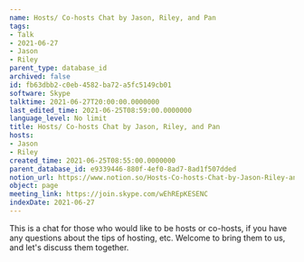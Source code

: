 ```yaml
---
name: Hosts/ Co-hosts Chat by Jason, Riley, and Pan
tags:
- Talk
- 2021-06-27
- Jason
- Riley
parent_type: database_id
archived: false
id: fb63dbb2-c0eb-4582-ba72-a5fc5149cb01
software: Skype
talktime: 2021-06-27T20:00:00.0000000
last_edited_time: 2021-06-25T08:59:00.0000000
language_level: No limit
title: Hosts/ Co-hosts Chat by Jason, Riley, and Pan
hosts:
- Jason
- Riley
created_time: 2021-06-25T08:55:00.0000000
parent_database_id: e9339446-880f-4ef0-8ad7-8ad1f507dded
notion_url: https://www.notion.so/Hosts-Co-hosts-Chat-by-Jason-Riley-and-Pan-fb63dbb2c0eb4582ba72a5fc5149cb01
object: page
meeting_link: https://join.skype.com/wEhREpKESENC
indexDate: 2021-06-27
---
```


This is a chat for those who would like to be hosts or co-hosts, if you have any questions about the tips of hosting, etc. Welcome to bring them to us, and let's discuss them together.

